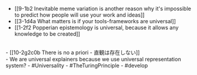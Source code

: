 - [[9-1b2 Inevitable meme variation is another reason why it's impossible to predict how people will use your work and ideas]]
- [[3-1d4a What matters is if your tools-frameworks are universal]]
- [[1-2f2 Popperian epistemology is universal, because it allows any knowledge to be created]]
<br>
- [[10-2g2c0b There is no a priori - 直観は存在しない]]
<br>
- We are universal explainers because we use universal representation system?
- #Universality
- #TheTuringPrinciple
- #develop
